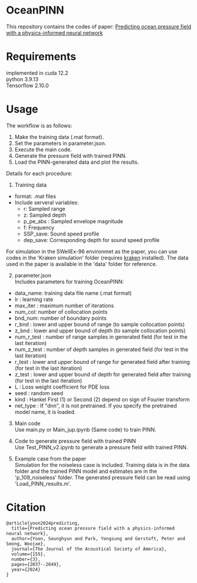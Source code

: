 # OceanPINN
This repository contains the codes of paper: [Predicting ocean pressure field with a physics-informed neural network](https://pubs.aip.org/asa/jasa/article/155/3/2037/3271348/Predicting-ocean-pressure-field-with-a-physics)


# Requirements
implemented in cuda 12.2 <br/>
python 3.9.13 <br/>
Tensorflow 2.10.0

# Usage
The workflow is as follows:
1) Make the training data (.mat format).
2) Set the parameters in parameter.json.
3) Execute the main code.
4) Generate the pressure field with trained PINN.
5) Load the PINN-generated data and plot the results.

Details for each procedure:
1. Training data
+ format: .mat files
+ Include serveral variables:
  * r: Sampled range
  * z: Sampled depth
  * p_pe_abs : Sampled envelope magnitude
  * f: Frequency
  * SSP_save: Sound speed profile
  * dep_save: Corresponding depth for sound speed profile

For simulation in the SWellEx-96 environmet as the paper, you can use codes in the 'Kraken simulation' folder (requires [kraken](http://oalib.hlsresearch.com/AcousticsToolbox/) installed).
The data used in the paper is available in the 'data' folder for reference.

2. parameter.json <br/>
Includes parameters for training OceanPINN:
 + data_name: training data file name (.mat format)
 + lr : learning rate
 + max_iter : maximum number of iterations
+ num_col: number of collocation points
+ bnd_num: number of boundary points
+ r_bnd : lower and upper bound of range (to sample collocation points)
+ z_bnd : lower and upper bound of depth (to sample collocation points)
+ num_r_test : number of range samples in generated field (for test in the last iteration)
+ num_z_test : number of depth samples in generated field (for test in the last iteration)
+ r_test : lower and upper bound of range for generated field after training (for test in the last iteration)
+ z_test : lower and upper bound of depth for generated field after training (for test in the last iteration)
+ L : Loss weight coefficient for PDE loss
+ seed : random seed
+ kind : Hankel First (1) or Second (2) depend on sign of Fourier transform 
+ net_type : If "dnn", it is not pretrained. If you specify the pretrained model name, it is loaded.

3. Main code <br/>
Use main.py or Main_jup.ipynb (Same code) to train PINN. <br/>

4. Code to generate pressure field with trained PINN <br/>
Use Test_PINN_v2.ipynb to generate a pressure field with trained PINN.<br/>

5. Example case from the paper <br/>
Simulation for the noiseless case is included. Training data is in the data folder and the trained PINN model and estimates are in the 'p_109_noiseless' folder. The generated pressure field can be read using 'Load_PINN_results.m'. <br/>

# Citation
```
@article{yoon2024predicting,
  title={Predicting ocean pressure field with a physics-informed neural network},
  author={Yoon, Seunghyun and Park, Yongsung and Gerstoft, Peter and Seong, Woojae},
  journal={The Journal of the Acoustical Society of America},
  volume={155},
  number={3},
  pages={2037--2049},
  year={2024}
}
```
